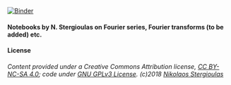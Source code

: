 [![Binder](https://mybinder.org/badge.svg)](https://mybinder.org/v2/gh/niksterg/pyFourier/master)

#### Notebooks by N. Stergioulas on Fourier series, Fourier transforms (to be added) etc.

#### License

###### Content provided under a Creative Commons Attribution license, [CC BY-NC-SA 4.0](https://creativecommons.org/licenses/by-nc-sa/4.0/); code under [GNU GPLv3 License](https://choosealicense.com/licenses/gpl-3.0/). (c)2018 [Nikolaos Stergioulas](http://www.astro.auth.gr/~niksterg/)

